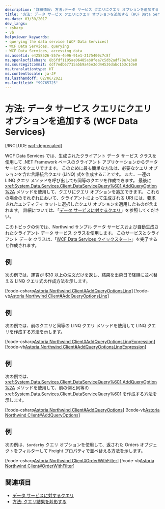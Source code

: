 ```yaml
---
description: '詳細情報: 方法:データ サービス クエリにクエリ オプションを追加する (WCF Data Services)'
title: '方法: データ サービス クエリにクエリ オプションを追加する (WCF Data Services)'
ms.date: 03/30/2017
dev_langs:
- csharp
- vb
helpviewer_keywords:
- querying the data service [WCF Data Services]
- WCF Data Services, querying
- WCF Data Services, accessing data
ms.assetid: e4258526-557e-4e96-91e1-2175400c7c8f
ms.openlocfilehash: 8b5fdf1105ae06485ab8fea7c5db2adf78e7e3e8
ms.sourcegitcommit: ddf7edb67715a5b9a45e3dd44536dabc153c1de0
ms.translationtype: HT
ms.contentlocale: ja-JP
ms.lasthandoff: 02/06/2021
ms.locfileid: "99765725"
---
```

# <a name="how-to-add-query-options-to-a-data-service-query-wcf-data-services"></a>方法: データ サービス クエリにクエリ オプションを追加する (WCF Data Services)

[!INCLUDE [wcf-deprecated](~/includes/wcf-deprecated.md)]

WCF Data Services では、生成されたクライアント データ サービス クラスを使用して .NET Framework ベースのクライアント アプリケーションからデータ サービスをクエリできます。 このために最も簡単な方法は、必要なクエリ オプションを含む言語統合クエリ (LINQ) 式を作成することです。 また、一連の LINQ クエリ メソッドを呼び出しても同等のクエリを作成できます。 最後に <xref:System.Data.Services.Client.DataServiceQuery%601.AddQueryOption%2A> メソッドを使用して、クエリにクエリ オプションを追加できます。 これらの場合のそれぞれにおいて、クライアントによって生成される URI には、要求されたエンティティ セットに選択したクエリ オプションを適用したものが含まれます。 詳細については、「[データ サービスに対するクエリ](querying-the-data-service-wcf-data-services.md)」を参照してください。  
  
 このトピックの例では、Northwind サンプル データ サービスおよび自動生成されたクライアント データ サービス クラスを使用します。 このサービスとクライアント データ クラスは、「[WCF Data Services クイックスタート](quickstart-wcf-data-services.md)」を完了すると作成されます。  
  
## <a name="example"></a>例  

 次の例では、運賃が $30 以上の注文だけを返し、結果を出荷日で降順に並べ替える LINQ クエリ式の作成方法を示します。  
  
 [!code-csharp[Astoria Northwind Client#AddQueryOptionsLinq](../../../../samples/snippets/csharp/VS_Snippets_Misc/astoria_northwind_client/cs/source.cs#addqueryoptionslinq)]
 [!code-vb[Astoria Northwind Client#AddQueryOptionsLinq](../../../../samples/snippets/visualbasic/VS_Snippets_Misc/astoria_northwind_client/vb/source.vb#addqueryoptionslinq)]  
  
## <a name="example"></a>例  

 次の例では、前のクエリと同等の LINQ クエリ メソッドを使用して LINQ クエリを作成する方法を示します。  
  
 [!code-csharp[Astoria Northwind Client#AddQueryOptionsLinqExpression](../../../../samples/snippets/csharp/VS_Snippets_Misc/astoria_northwind_client/cs/source.cs#addqueryoptionslinqexpression)]
 [!code-vb[Astoria Northwind Client#AddQueryOptionsLinqExpression](../../../../samples/snippets/visualbasic/VS_Snippets_Misc/astoria_northwind_client/vb/source.vb#addqueryoptionslinqexpression)]  
  
## <a name="example"></a>例  

 次の例では、<xref:System.Data.Services.Client.DataServiceQuery%601.AddQueryOption%2A> メソッドを使用して、前の例と同等の <xref:System.Data.Services.Client.DataServiceQuery%601> を作成する方法を示します。  
  
 [!code-csharp[Astoria Northwind Client#AddQueryOptions](../../../../samples/snippets/csharp/VS_Snippets_Misc/astoria_northwind_client/cs/source.cs#addqueryoptions)]
 [!code-vb[Astoria Northwind Client#AddQueryOptions](../../../../samples/snippets/visualbasic/VS_Snippets_Misc/astoria_northwind_client/vb/source.vb#addqueryoptions)]  
  
## <a name="example"></a>例  

 次の例は、`$orderby` クエリ オプションを使用して、返された Orders オブジェクトをフィルターして Freight プロパティで並べ替える方法を示します。  
  
 [!code-csharp[Astoria Northwind Client#OrderWithFilter](../../../../samples/snippets/csharp/VS_Snippets_Misc/astoria_northwind_client/cs/source.cs#orderwithfilter)]
 [!code-vb[Astoria Northwind Client#OrderWithFilter](../../../../samples/snippets/visualbasic/VS_Snippets_Misc/astoria_northwind_client/vb/source.vb#orderwithfilter)]  
  
## <a name="see-also"></a>関連項目

- [データ サービスに対するクエリ](querying-the-data-service-wcf-data-services.md)
- [方法: クエリ結果を射影する](how-to-project-query-results-wcf-data-services.md)
